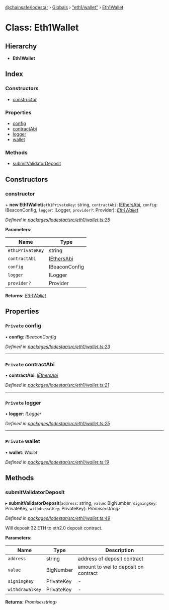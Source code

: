 [@chainsafe/lodestar](../README.md) › [Globals](../globals.md) › ["eth1/wallet"](../modules/_eth1_wallet_.md) › [Eth1Wallet](_eth1_wallet_.eth1wallet.md)

# Class: Eth1Wallet

## Hierarchy

* **Eth1Wallet**

## Index

### Constructors

* [constructor](_eth1_wallet_.eth1wallet.md#constructor)

### Properties

* [config](_eth1_wallet_.eth1wallet.md#private-config)
* [contractAbi](_eth1_wallet_.eth1wallet.md#private-contractabi)
* [logger](_eth1_wallet_.eth1wallet.md#private-logger)
* [wallet](_eth1_wallet_.eth1wallet.md#private-wallet)

### Methods

* [submitValidatorDeposit](_eth1_wallet_.eth1wallet.md#submitvalidatordeposit)

## Constructors

###  constructor

\+ **new Eth1Wallet**(`eth1PrivateKey`: string, `contractAbi`: [IEthersAbi](../modules/_eth1_interface_.md#iethersabi), `config`: IBeaconConfig, `logger`: ILogger, `provider?`: Provider): *[Eth1Wallet](_eth1_wallet_.eth1wallet.md)*

*Defined in [packages/lodestar/src/eth1/wallet.ts:25](https://github.com/ChainSafe/lodestar/blob/1b619203f/packages/lodestar/src/eth1/wallet.ts#L25)*

**Parameters:**

Name | Type |
------ | ------ |
`eth1PrivateKey` | string |
`contractAbi` | [IEthersAbi](../modules/_eth1_interface_.md#iethersabi) |
`config` | IBeaconConfig |
`logger` | ILogger |
`provider?` | Provider |

**Returns:** *[Eth1Wallet](_eth1_wallet_.eth1wallet.md)*

## Properties

### `Private` config

• **config**: *IBeaconConfig*

*Defined in [packages/lodestar/src/eth1/wallet.ts:23](https://github.com/ChainSafe/lodestar/blob/1b619203f/packages/lodestar/src/eth1/wallet.ts#L23)*

___

### `Private` contractAbi

• **contractAbi**: *[IEthersAbi](../modules/_eth1_interface_.md#iethersabi)*

*Defined in [packages/lodestar/src/eth1/wallet.ts:21](https://github.com/ChainSafe/lodestar/blob/1b619203f/packages/lodestar/src/eth1/wallet.ts#L21)*

___

### `Private` logger

• **logger**: *ILogger*

*Defined in [packages/lodestar/src/eth1/wallet.ts:25](https://github.com/ChainSafe/lodestar/blob/1b619203f/packages/lodestar/src/eth1/wallet.ts#L25)*

___

### `Private` wallet

• **wallet**: *Wallet*

*Defined in [packages/lodestar/src/eth1/wallet.ts:19](https://github.com/ChainSafe/lodestar/blob/1b619203f/packages/lodestar/src/eth1/wallet.ts#L19)*

## Methods

###  submitValidatorDeposit

▸ **submitValidatorDeposit**(`address`: string, `value`: BigNumber, `signingKey`: PrivateKey, `withdrawalKey`: PrivateKey): *Promise‹string›*

*Defined in [packages/lodestar/src/eth1/wallet.ts:49](https://github.com/ChainSafe/lodestar/blob/1b619203f/packages/lodestar/src/eth1/wallet.ts#L49)*

Will deposit 32 ETH to eth2.0 deposit contract.

**Parameters:**

Name | Type | Description |
------ | ------ | ------ |
`address` | string | address of deposit contract |
`value` | BigNumber | amount to wei to deposit on contract  |
`signingKey` | PrivateKey | - |
`withdrawalKey` | PrivateKey | - |

**Returns:** *Promise‹string›*
